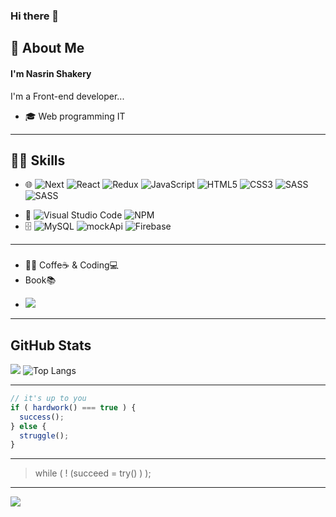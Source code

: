 ### Hi there 👋
## 🚀 About Me
#### I'm Nasrin Shakery 
I'm a Front-end developer...
- 🎓 Web programming IT
---

  ## 👩‍💻 Skills  
- 🌐 ![Next](https://img.shields.io/badge/next-%53E34F26.svg?style=for-the-badge&logo=next&logoColor=white)
![React](https://img.shields.io/badge/react-%23333330.svg?style=for-the-badge&logo=react&logoColor=%2461DFFB)
![Redux](https://img.shields.io/badge/redux-%23593d88.svg?style=for-the-badge&logo=redux&logoColor=white)
![JavaScript](https://img.shields.io/badge/javascript-%23323330.svg?style=for-the-badge&logo=javascript&logoColor=%23F7DF1E)
![HTML5](https://img.shields.io/badge/html5-%23E34F26.svg?style=for-the-badge&logo=html5&logoColor=white)
![CSS3](https://img.shields.io/badge/css3-%231572B6.svg?style=for-the-badge&logo=css3&logoColor=white)
![SASS](https://img.shields.io/badge/SASS-hotpink.svg?style=for-the-badge&logo=SASS&logoColor=white)
![SASS](https://img.shields.io/badge/Tailwind-teal.svg?style=for-the-badge&logo=Tailwind&logoColor=white)
<!-- ![](https://img.shields.io/badge/with%20a%20logo-grey?style=for-the-badge&logo=javascript) -->

- 🔧 ![Visual Studio Code](https://img.shields.io/badge/Visual%20Studio%20Code-0078d7.svg?style=for-the-badge&logo=visual-studio-code&logoColor=white)
  ![NPM](https://img.shields.io/badge/NPM-%235B3837.svg?style=for-the-badge&logo=npm&logoColor=white)
- 🗄️ ![MySQL](https://img.shields.io/badge/mysql-%23255.svg?style=for-the-badge&logo=mysql&logoColor=white)
 ![mockApi](https://img.shields.io/badge/mockAPI-%23038AB5.svg?style=for-the-badge&logo=mockAPI)
  ![Firebase](https://img.shields.io/badge/firebase-%23038AB5.svg?style=for-the-badge&logo=firebase)


<!-- ![Gmail](https://img.shields.io/badge/Gmail-D14836?style=for-the-badge&logo=gmail&logoColor=white)
![LinkedIn](https://img.shields.io/badge/linkedin-%230077B5.svg?style=for-the-badge&logo=linkedin&logoColor=white)
![Telegram](https://img.shields.io/badge/Telegram-2CA5E0?style=for-the-badge&logo=telegram&logoColor=white) -->

---
###    
- 👩‍💻 Coffe☕ & Coding💻
-  Book📚
<!-- -  Eating Noodle🍜 Doing Yoga🧘🏻‍♀ -->
- ![](https://img.shields.io/badge/Spotify-black?logo=spotify)
---

## GitHub Stats
<!-- <div align="center"> -->
<!--
<p alogne="center">
  <a href="https://instagram.com/nasrin.shakery">
    <img src="https://img.shields.io/badge/Instagram-@nasrin.shakery?style=flat&logo=instagram" />
  </a>
</p>
-->
<!--
<div class="myWrapper" markdown="1">
    <a href="https://github.com/NasrinShakery" display="flex">
    <img srs="https://github-readme-stats.vercel.app/api?username=NasrinShakery&show_icons=true&theme=synthwave" />
    <img srs="https://github-readme-stats.vercel.app/api/top-langs/?username=NasrinShakery&theme=dark" />
  </a>
</div>
-->

![](https://github-readme-stats.vercel.app/api?username=NasrinShakery&show_icons=true&theme=synthwave) 
![Top Langs](https://github-readme-stats.vercel.app/api/top-langs/?username=NasrinShakery&layout=compact&theme=dark) 
 <!-- ![](https://github-readme-stats.vercel.app/api/top-langs/?username=NasrinShakery&theme=dark) -->

---
```javascript
// it's up to you
if ( hardwork() === true ) {
  success();
} else {
  struggle();
}
```
---
> while ( ! (succeed = try() ) );

---
[![](https://visitcount.itsvg.in/api?id=NasrinShakery&label=Profile%20Views&color=11&icon=0&pretty=true)](https://visitcount.itsvg.in)

<!-- 
```javascript
if(brain!=empty){
    keepCoding();
}else{
    orderCoffee();
}
```
-->
<!-- -->
<!-- -->
<!-- -->



